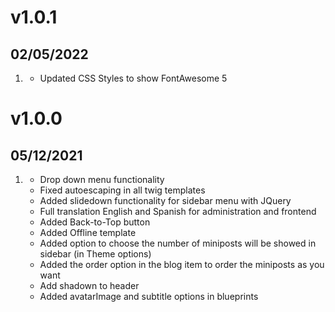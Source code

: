 # v1.0.1
## 02/05/2022

1. [](#fixed)
    * Updated CSS Styles to show FontAwesome 5

# v1.0.0
## 05/12/2021

1. [](#new)
    * Drop down menu functionality
    * Fixed autoescaping in all twig templates
    * Added slidedown functionality for sidebar menu with JQuery
    * Full translation English and Spanish for administration and frontend
    * Added Back-to-Top button
    * Added Offline template
    * Added option to choose the number of miniposts will be showed in sidebar (in Theme options)
    * Added the order option in the blog item to order the miniposts as you want
    * Add shadown to header
    * Added avatarImage and subtitle options in blueprints
